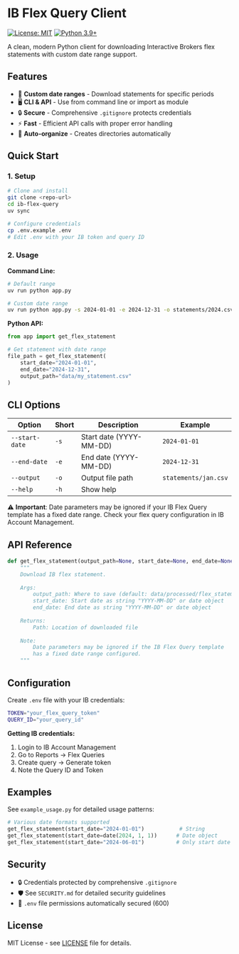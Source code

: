 # IB Flex Query Client

[![License: MIT](https://img.shields.io/badge/License-MIT-yellow.svg)](https://opensource.org/licenses/MIT)
[![Python 3.9+](https://img.shields.io/badge/python-3.9+-blue.svg)](https://www.python.org/downloads/)

A clean, modern Python client for downloading Interactive Brokers flex statements with custom date range support.

## Features

- 📅 **Custom date ranges** - Download statements for specific periods
- 🖥️ **CLI & API** - Use from command line or import as module  
- 🔒 **Secure** - Comprehensive `.gitignore` protects credentials
- ⚡ **Fast** - Efficient API calls with proper error handling
- 📁 **Auto-organize** - Creates directories automatically

## Quick Start

### 1. Setup
```bash
# Clone and install
git clone <repo-url>
cd ib-flex-query
uv sync

# Configure credentials
cp .env.example .env
# Edit .env with your IB token and query ID
```

### 2. Usage

**Command Line:**
```bash
# Default range
uv run python app.py

# Custom date range
uv run python app.py -s 2024-01-01 -e 2024-12-31 -o statements/2024.csv
```

**Python API:**
```python
from app import get_flex_statement

# Get statement with date range
file_path = get_flex_statement(
    start_date="2024-01-01",
    end_date="2024-12-31",
    output_path="data/my_statement.csv"
)
```

## CLI Options

| Option | Short | Description | Example |
|--------|--------|-------------|---------|
| `--start-date` | `-s` | Start date (YYYY-MM-DD) | `2024-01-01` |
| `--end-date` | `-e` | End date (YYYY-MM-DD) | `2024-12-31` |
| `--output` | `-o` | Output file path | `statements/jan.csv` |
| `--help` | `-h` | Show help | |

⚠️ **Important**: Date parameters may be ignored if your IB Flex Query template has a fixed date range. Check your flex query configuration in IB Account Management.

## API Reference

```python
def get_flex_statement(output_path=None, start_date=None, end_date=None):
    """
    Download IB flex statement.
    
    Args:
        output_path: Where to save (default: data/processed/flex_statement.csv)
        start_date: Start date as string "YYYY-MM-DD" or date object
        end_date: End date as string "YYYY-MM-DD" or date object
    
    Returns:
        Path: Location of downloaded file
        
    Note:
        Date parameters may be ignored if the IB Flex Query template 
        has a fixed date range configured.
    """
```

## Configuration

Create `.env` file with your IB credentials:

```bash
TOKEN="your_flex_query_token"
QUERY_ID="your_query_id"
```

**Getting IB credentials:**
1. Login to IB Account Management
2. Go to Reports → Flex Queries
3. Create query → Generate token
4. Note the Query ID and Token

## Examples

See `example_usage.py` for detailed usage patterns:

```python
# Various date formats supported
get_flex_statement(start_date="2024-01-01")           # String
get_flex_statement(start_date=date(2024, 1, 1))      # Date object
get_flex_statement(start_date="2024-06-01")          # Only start date
```

## Security

- 🔒 Credentials protected by comprehensive `.gitignore`
- 🛡️ See `SECURITY.md` for detailed security guidelines
- 🔑 `.env` file permissions automatically secured (600)

## License

MIT License - see [LICENSE](LICENSE) file for details.
